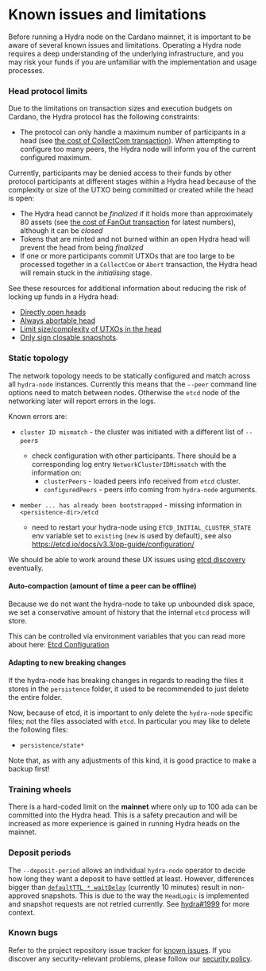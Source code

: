 # Known issues and limitations

Before running a Hydra node on the Cardano mainnet, it is important to be aware of several known issues and limitations. Operating a Hydra node requires a deep understanding of the underlying infrastructure, and you may risk your funds if you are unfamiliar with the implementation and usage processes.

### Head protocol limits

Due to the limitations on transaction sizes and execution budgets on Cardano, the Hydra protocol has the following constraints:

- The protocol can only handle a maximum number of participants in a head (see [the cost of CollectCom transaction](https://hydra.family/head-protocol/benchmarks/transaction-cost/#cost-of-collectcom-transaction)). When attempting to configure too many peers, the Hydra node will inform you of the current configured maximum.

Currently, participants may be denied access to their funds by other protocol participants at different stages within a Hydra head because of the complexity or size of the UTXO being committed or created while the head is open:

- The Hydra head cannot be _finalized_ if it holds more than approximately 80 assets (see [the cost of FanOut transaction](https://hydra.family/head-protocol/benchmarks/transaction-cost/#cost-of-fanout-transaction) for latest numbers), although it can be _closed_
- Tokens that are minted and not burned within an open Hydra head will prevent the head from being _finalized_
- If one or more participants commit UTXOs that are too large to be processed together in a `CollectCom` or  `Abort` transaction, the Hydra head will remain stuck in the _initialising_ stage.

See these resources for additional information about reducing the risk of locking up funds in a Hydra head:

* [Directly open heads](https://github.com/cardano-scaling/hydra/issues/1329)
* [Always abortable head](https://github.com/cardano-scaling/hydra/issues/699)
* [Limit size/complexity of UTXOs in the head](https://github.com/cardano-scaling/hydra/issues/698)
* [Only sign closable snapshots](https://github.com/cardano-scaling/hydra/issues/370).

### Static topology

The network topology needs to be statically configured and match across all `hydra-node` instances. Currently this means that the `--peer` command line options need to match between nodes. Otherwise the `etcd` node of the networking later will report errors in the logs.

Known errors are:

 - `cluster ID mismatch` - the cluster was initiated with a different list of `--peer`s
   - check configuration with other participants. There should be a corresponding log entry `NetworkClusterIDMismatch` with the information on:
      - `clusterPeers` - loaded peers info received from `etcd` cluster.
      - `configuredPeers` - peers info coming from `hydra-node` arguments.

 - `member ... has already been bootstrapped` - missing information in `<persistence-dir>/etcd`
   - need to restart your hydra-node using `ETCD_INITIAL_CLUSTER_STATE` env variable set to `existing` (`new` is used by default), see also https://etcd.io/docs/v3.3/op-guide/configuration/

We should be able to work around these UX issues using [etcd discovery](https://etcd.io/docs/v3.5/op-guide/clustering/#etcd-discovery) eventually.

#### Auto-compaction (amount of time a peer can be offline)

Because we do not want the hydra-node to take up unbounded disk space, we set
a conservative amount of history that the internal `etcd` process will store.

This can be controlled via environment variables that you can read more about
here: [Etcd Configuration](configuration#networking-configuring-the-limits-of-etcd-networking-recovery)

#### Adapting to new breaking changes

If the hydra-node has breaking changes in regards to reading the files it stores in the `persistence` folder, it used to be recommended to just delete the entire folder.

Now, because of etcd, it is important to only delete the `hydra-node` specific files; not the files associated with `etcd`. In particular you may like to delete the following files:

- `persistence/state*`

Note that, as with any adjustments of this kind, it is good practice to make a backup first!

### Training wheels

There is a hard-coded limit on the **mainnet** where only up to 100 ada can be committed into the Hydra head. This is a safety precaution and will be increased as more experience is gained in running Hydra heads on the mainnet.

### Deposit periods

The `--deposit-period` allows an individual `hydra-node` operator to decide how long they want a deposit to have settled at least. However, differences bigger than [`defaultTTL * waitDelay`](https://hydra.family/head-protocol/haddock/hydra-node/Hydra-Node.html#v:waitDelay) (currently 10 minutes) result in non-approved snapshots. This is due to the way the `HeadLogic` is implemented and snapshot requests are not retried currently. See [hydra#1999](https://github.com/cardano-scaling/hydra/issues/1999) for more context.

### Known bugs

Refer to the project repository issue tracker for [known issues](https://github.com/cardano-scaling/hydra/issues?q=is%3Aissue+is%3Aopen+label%3A%22bug+%3Abug%3A%22). If you discover any security-relevant problems, please follow our [security policy](https://github.com/cardano-scaling/hydra?tab=security-ov-file#readme).
